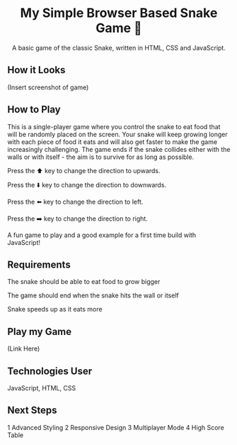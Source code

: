 <h1 align='center'> My Simple Browser Based Snake Game 🐍</h1>
<p align='center'>A basic game of the classic Snake, written in HTML, CSS and JavaScript.</p>

## How it Looks
(Insert screenshot of game)

## How to Play
This is a single-player game where you control the snake to eat food that will be randomly placed on the screen. Your snake will keep growing longer with each piece of food it eats and will also get faster to make the game increasingly challenging.
The game ends if the snake collides either with the walls or with itself - the aim is to survive for as long as possible.

Press the ⬆️ key to change the direction to upwards.

Press the ⬇️ key to change the direction to downwards.

Press the ⬅️ key to change the direction to left.

Press the ➡️ key to change the direction to right.

A fun game to play and a good example for a first time build with JavaScript!

## Requirements
The snake should be able to eat food to grow bigger

The game should end when the snake hits the wall or itself

Snake speeds up as it eats more

## Play my Game

(Link Here)

## Technologies User

JavaScript, HTML, CSS

## Next Steps

1 Advanced Styling
2 Responsive Design
3 Multiplayer Mode
4 High Score Table